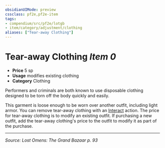 ```yaml
---
obsidianUIMode: preview
cssclass: pf2e,pf2e-item
tags:
- compendium/src/pf2e/lotgb
- item/category/adjustment/clothing
aliases: ["Tear-away Clothing"]
---
```

# Tear-away Clothing *Item 0*  

- **Price** 5 sp
- **Usage** modifies existing clothing
- **Category** Clothing

Performers and criminals are both known to use disposable clothing designed to be torn off the body quickly and easily.

This garment is loose enough to be worn over another outfit, including light armor. You can remove tear-away clothing with an [Interact](rules/actions/interact.md) action. The price for tear-away clothing is to modify an existing outfit. If purchasing a new outfit, add the tear-away clothing's price to the outfit to modify it as part of the purchase.


---
*Source: Lost Omens: The Grand Bazaar p. 93*